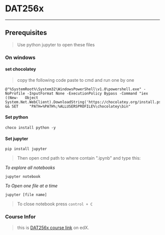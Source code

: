 # DAT256x
************
## Prerequisites
> Use python jupyter to open these files

### On windows
#### set chocolatey
> copy the following code paste to cmd and run one by one

    @"%SystemRoot%\System32\WindowsPowerShell\v1.0\powershell.exe" -NoProfile -InputFormat None -ExecutionPolicy Bypass -Command "iex   ((New-   Object System.Net.WebClient).DownloadString('https://chocolatey.org/install.ps1'))" && SET     "PATH=%PATH%;%ALLUSERSPROFILE%\chocolatey\bin"
    
#### Set python

    choco install python -y
   
#### Set jupyter   
   
    pip install jupyter

> Then open cmd path to where contain ".ipynb" and type this:

*To explore all notebooks*

    jupyter notebook 

*To Open one file at a time*

    jupyter [file name]

> To close notebook press `control + C`

### Course Infor

> this is [DAT256x course link](https://courses.edx.org/courses/course-v1:Microsoft+DAT256x+1T2019a/course/) on edX.
